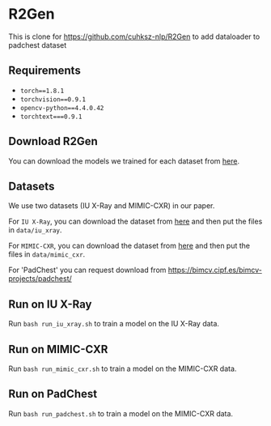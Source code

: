 # R2Gen
This is clone for https://github.com/cuhksz-nlp/R2Gen to add dataloader to padchest dataset

## Requirements

- `torch==1.8.1`
- `torchvision==0.9.1`
- `opencv-python==4.4.0.42`
- `torchtext===0.9.1`


## Download R2Gen
You can download the models we trained for each dataset from [here](https://github.com/cuhksz-nlp/R2Gen/blob/main/data/r2gen.md).

## Datasets
We use two datasets (IU X-Ray and MIMIC-CXR) in our paper.

For `IU X-Ray`, you can download the dataset from [here](https://drive.google.com/file/d/1c0BXEuDy8Cmm2jfN0YYGkQxFZd2ZIoLg/view?usp=sharing) and then put the files in `data/iu_xray`.

For `MIMIC-CXR`, you can download the dataset from [here](https://drive.google.com/file/d/1DS6NYirOXQf8qYieSVMvqNwuOlgAbM_E/view?usp=sharing) and then put the files in `data/mimic_cxr`.

For 'PadChest' you can request download from https://bimcv.cipf.es/bimcv-projects/padchest/

## Run on IU X-Ray

Run `bash run_iu_xray.sh` to train a model on the IU X-Ray data.

## Run on MIMIC-CXR

Run `bash run_mimic_cxr.sh` to train a model on the MIMIC-CXR data.

## Run on PadChest

Run `bash run_padchest.sh` to train a model on the MIMIC-CXR data.

